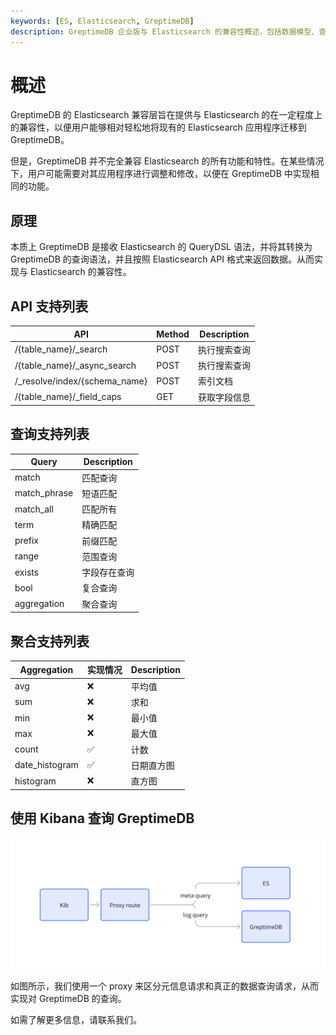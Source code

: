 ```yaml
---
keywords: [ES, Elasticsearch, GreptimeDB]
description: GreptimeDB 企业版与 Elasticsearch 的兼容性概述，包括数据模型、查询语法和 API 接口等方面的对比。
---
```


# 概述

GreptimeDB 的 Elasticsearch 兼容层旨在提供与 Elasticsearch 的在一定程度上的兼容性，以便用户能够相对轻松地将现有的 Elasticsearch 应用程序迁移到 GreptimeDB。

但是，GreptimeDB 并不完全兼容 Elasticsearch 的所有功能和特性。在某些情况下，用户可能需要对其应用程序进行调整和修改，以便在 GreptimeDB 中实现相同的功能。

## 原理

本质上 GreptimeDB 是接收 Elasticsearch 的 QueryDSL 语法，并将其转换为 GreptimeDB 的查询语法，并且按照 Elasticsearch API 格式来返回数据。从而实现与 Elasticsearch 的兼容性。

## API 支持列表

| API                            | Method | Description  |
| ------------------------------ | ------ | ------------ |
| /{table_name}/\_search         | POST   | 执行搜索查询 |
| /{table_name}/\_async_search   | POST   | 执行搜索查询 |
| /\_resolve/index/{schema_name} | POST   | 索引文档     |
| /{table_name}/\_field_caps     | GET    | 获取字段信息 |

## 查询支持列表

| Query        | Description  |
| ------------ | ------------ |
| match        | 匹配查询     |
| match_phrase | 短语匹配     |
| match_all    | 匹配所有     |
| term         | 精确匹配     |
| prefix       | 前缀匹配     |
| range        | 范围查询     |
| exists       | 字段存在查询 |
| bool         | 复合查询     |
| aggregation  | 聚合查询     |

## 聚合支持列表

| Aggregation    | 实现情况 | Description |
| -------------- | -------- | ----------- |
| avg            | ❌       | 平均值      |
| sum            | ❌       | 求和        |
| min            | ❌       | 最小值      |
| max            | ❌       | 最大值      |
| count          | ✅       | 计数        |
| date_histogram | ✅       | 日期直方图  |
| histogram      | ❌       | 直方图      |

## 使用 Kibana 查询 GreptimeDB

![alt text](image.png)

如图所示，我们使用一个 proxy 来区分元信息请求和真正的数据查询请求，从而实现对 GreptimeDB 的查询。

如需了解更多信息，请联系我们。